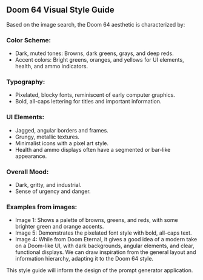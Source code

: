 ## Doom 64 Visual Style Guide

Based on the image search, the Doom 64 aesthetic is characterized by:

### Color Scheme:
- Dark, muted tones: Browns, dark greens, grays, and deep reds.
- Accent colors: Bright greens, oranges, and yellows for UI elements, health, and ammo indicators.

### Typography:
- Pixelated, blocky fonts, reminiscent of early computer graphics.
- Bold, all-caps lettering for titles and important information.

### UI Elements:
- Jagged, angular borders and frames.
- Grungy, metallic textures.
- Minimalist icons with a pixel art style.
- Health and ammo displays often have a segmented or bar-like appearance.

### Overall Mood:
- Dark, gritty, and industrial.
- Sense of urgency and danger.

### Examples from images:
- Image 1: Shows a palette of browns, greens, and reds, with some brighter green and orange accents.
- Image 5: Demonstrates the pixelated font style with bold, all-caps text.
- Image 4: While from Doom Eternal, it gives a good idea of a modern take on a Doom-like UI, with dark backgrounds, angular elements, and clear, functional displays. We can draw inspiration from the general layout and information hierarchy, adapting it to the Doom 64 style.

This style guide will inform the design of the prompt generator application.

